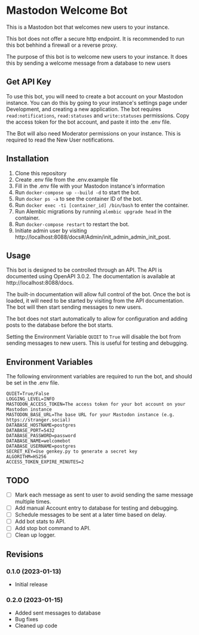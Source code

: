 # Mastodon Welcome Bot

This is a Mastodon bot that welcomes new users to your instance.

This bot does not offer a secure http endpoint. It is recommended to run this bot behhind a firewall or a reverse proxy.

The purpose of this bot is to welcome new users to your instance. It does this by sending a welcome message from a database to new users

## Get API Key

To use this bot, you will need to create a bot account on your Mastodon instance. You can do this by going to your instance's settings page under Development, and creating a new application. The bot requires `read:notifications`, `read:statuses` and `write:statuses` permissions. Copy the access token for the bot account, and paste it into the .env file.

The Bot will also need Moderator permissions on your instance. This is required to read the New User notifications.

## Installation

1. Clone this repository
2. Create .env file from the .env.example file
3. Fill in the .env file with your Mastodon instance's information
4. Run `docker-compose up --build -d` to start the bot.
5. Run `docker ps -a` to see the container ID of the bot.
6. Run `docker exec -ti [container_id] /bin/bash` to enter the container.
7. Run Alembic migrations by running `alembic upgrade head` in the container.
8. Run `docker-compose restart` to restart the bot.
9. Initiate admin user by visiting http://localhost:8088/docs#/Admin/init_admin_admin_init_post. 

## Usage

This bot is designed to be controlled through an API. The API is documented using OpenAPI 3.0.2. The documentation is available at http://localhost:8088/docs.

The built-in documentation will allow full control of the bot. Once the bot is loaded, it will  need to be started by visiting from the API documentation. The bot will then start sending messages to new users.

The bot does not start automatically to allow for configuration and adding posts to the database before the bot starts.

Setting the Environment Variable `QUIET` to `True` will disable the bot from sending messages to new users. This is useful for testing and debugging.

## Environment Variables

The following environment variables are required to run the bot, and should be set in the .env file.
```
QUIET=True/False
LOGGING_LEVEL=INFO
MASTODON_ACCESS_TOKEN=The access token for your bot account on your Mastodon instance
MASTODON_BASE_URL=The base URL for your Mastodon instance (e.g. https://stranger.social)
DATABASE_HOSTNAME=postgres
DATABASE_PORT=5432
DATABASE_PASSWORD=password
DATABASE_NAME=welcomebot
DATABASE_USERNAME=postgres
SECRET_KEY=Use genkey.py to generate a secret key
ALGORITHM=HS256
ACCESS_TOKEN_EXPIRE_MINUTES=2
```

## TODO

- [ ] Mark each message as sent to user to avoid sending the same message multiple times.
- [ ] Add manual Account entry to database for testing and debugging.
- [ ] Schedule messages to be sent at a later time based on delay.
- [ ] Add bot stats to API.
- [ ] Add stop bot command to API.
- [ ] Clean up logger.

## Revisions

### 0.1.0 (2023-01-13)

- Initial release

### 0.2.0 (2023-01-15)

- Added sent messages to database
- Bug fixes
- Cleaned up code